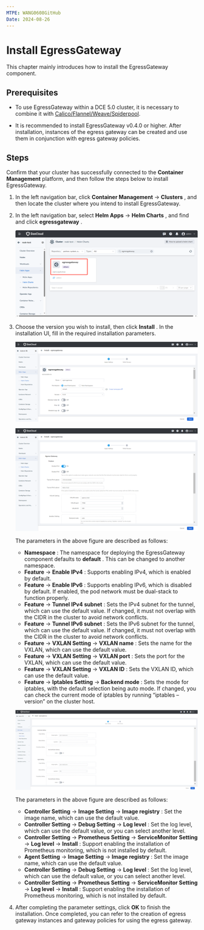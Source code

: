 ```yaml
---
MTPE: WANG0608GitHub
Date: 2024-08-26
---
```


# Install EgressGateway

This chapter mainly introduces how to install the EgressGateway component.

## Prerequisites

- To use EgressGateway within a DCE 5.0 cluster, it is necessary to combine it with [Calico/Flannel/Weave/Spiderpool](use-egpolicy.md).

- It is recommended to install EgressGateway v0.4.0 or higher. After installation, instances of the egress gateway
  can be created and use them in conjunction with egress gateway policies.

## Steps

Confirm that your cluster has successfully connected to the __Container Management__ platform,
and then follow the steps below to install EgressGateway.

1. In the left navigation bar, click __Container Management__ -> __Clusters__ , and then locate the
   cluster where you intend to install EgressGateway.

1. In the left navigation bar, select __Helm Apps__ -> __Helm Charts__ , and find and click __egressgateway__ .

    ![find egressgateway](../../images/egress-install-1.png)

1. Choose the version you wish to install, then click __Install__ . In the installation UI,
   fill in the required installation parameters.

    ![install](../../images/egress-install-2.png)

    ![fill in parameters](../../images/egress-install-3.png)

    The parameters in the above figure are described as follows:

    - __Namespace__ : The namespace for deploying the EgressGateway component defaults to __default__ . This can be changed to another namespace.
    - __Feature__ -> __Enable IPv4__ : Supports enabling IPv4, which is enabled by default.
    - __Feature__ -> __Enable IPv6__ : Supports enabling IPv6, which is disabled by default. If enabled, the pod network must be dual-stack to function properly.
    - __Feature__ -> __Tunnel IPv4 subnet__ : Sets the IPv4 subnet for the tunnel, which can use the default value. If changed, it must not overlap with the CIDR in the cluster to avoid network conflicts.
    - __Feature__ -> __Tunnel IPv6 subnet__ : Sets the IPv6 subnet for the tunnel, which can use the default value. If changed, it must not overlap with the CIDR in the cluster to avoid network conflicts.
    - __Feature__ -> __VXLAN Setting__ -> __VXLAN name__ : Sets the name for the VXLAN, which can use the default value.
    - __Feature__ -> __VXLAN Setting__ -> __VXLAN port__ : Sets the port for the VXLAN, which can use the default value.
    - __Feature__ -> __VXLAN Setting__ -> __VXLAN ID__ : Sets the VXLAN ID, which can use the default value.
    - __Feature__ -> __Iptables Setting__ -> __Backend mode__ : Sets the mode for iptables,
      with the default selection being auto mode. If changed, you can check the current mode of
      iptables by running “iptables –version” on the cluster host.

    ![fill in parameters](../../images/egress-install-4.png)

    The parameters in the above figure are described as follows:

    - __Controller Setting__ -> __Image Setting__ -> __Image registry__ : Set the image name, which can use the default value.
    - __Controller Setting__ -> __Debug Setting__ -> __Log level__ : Set the log level, which can use the default value, or you can select another level.
    - __Controller Setting__ -> __Prometheus Setting__ -> __ServiceMonitor Setting__ -> __Log level__ -> __Install__ : Support enabling the installation of Prometheus monitoring, which is not installed by default.
    - __Agent Setting__ -> __Image Setting__ -> __Image registry__ : Set the image name, which can use the default value.
    - __Controller Setting__ -> __Debug Setting__ -> __Log level__ : Set the log level, which can use the default value, or you can select another level.
    - __Controller Setting__ -> __Prometheus Setting__ -> __ServiceMonitor Setting__ -> __Log level__ -> __Install__ : Support enabling the installation of Prometheus monitoring, which is not installed by default.

1. After completing the parameter settings, click __OK__ to finish the installation. Once completed,
   you can refer to the creation of egress gateway instances and gateway policies for using the egress gateway.

